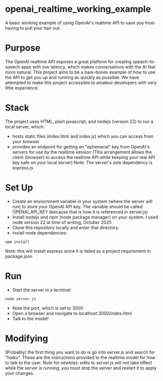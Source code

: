 # openai_realtime_working_example
A basic working example of using OpenAI's realtime API to save you from having to pull your hair out.

# Purpose
The OpenAI realtime API exposes a great platform for creating speach-to-speech apps with low latency, which makes conversations with the AI feel more natural.  This project aims to be a bare-bones example of how to use the API to get you up and running as quickly as possible.  We have attempted to make this project accessible to amateur developers with very little experience.

# Stack
The project uses HTML, plain javascript, and nodejs (version 22) to run a local server, which:
* hosts static files (index.html and index.js) which you can access from your browser
* provides an endpoint for getting an "ephemeral" key from OpenAI's servers for use by the realtime session (This arrangement allows the client (browser) to access the realtime API while keeping your real API key safe on your local server)
Note: The server's sole dependency is express.js

# Set Up
* Create an enviornment variable in your system (where the server will run) to store your OpenAI API key.  The variable should be called OPENAI_API_KEY (because that is how it is referenced in server.js)
* Install nodejs and npm (node package manager) on your system.  I used node version 22 at time of writing, October 2025
* Clone this repository locally and enter that directory.
* Install node dependencies:
```
npm install
```
Note: this will install express since it is listed as a project requirement in package.json

# Run
* Start the server in a terminal:
```
node server.js
```
* Note the port, which is set to 3000
* Open a browser and navigate to localhost:3000/index.html
* Talk to the model!

# Modifying
(Probably) the first thing you want to do is go into server.js and search for "haiku".  These are the instructions provided to the realtime model for how to talk to the user.
Note for newbies: edits to server.js will not take effect while the server is running; you must stop the server and restart it to apply your changes.
